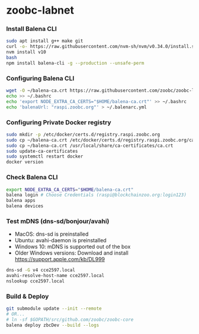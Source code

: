 # zoobc-labnet


### Install Balena CLI ###
```sh
sudo apt install g++ make git
curl -o- https://raw.githubusercontent.com/nvm-sh/nvm/v0.34.0/install.sh | bash
nvm install v10
bash
npm install balena-cli -g --production --unsafe-perm
```

### Configuring Balena CLI ###
```sh
wget -O ~/balena-ca.crt https://raw.githubusercontent.com/zoobc/zoobc-labnet/master/balena-ca.crt
echo >> ~/.bashrc
echo 'export NODE_EXTRA_CA_CERTS="$HOME/balena-ca.crt"' >> ~/.bashrc
echo 'balenaUrl: "raspi.zoobc.org"' > ~/.balenarc.yml
```

### Configuring Private Docker registry ###
```sh
sudo mkdir -p /etc/docker/certs.d/registry.raspi.zoobc.org
sudo cp ~/balena-ca.crt /etc/docker/certs.d/registry.raspi.zoobc.org/ca.crt
sudo cp ~/balena-ca.crt /usr/local/share/ca-certificates/ca.crt
sudo update-ca-certificates
sudo systemctl restart docker
docker version
```
### Check Balena CLI ###
```sh
export NODE_EXTRA_CA_CERTS="$HOME/balena-ca.crt"
balena login # Choose Credentials (raspi@blockchainzoo.org:login123)
balena apps
balena devices
```

### Test mDNS (dns-sd/bonjour/avahi) ###
- MacOS: dns-sd is preinstalled
- Ubuntu: avahi-daemon is preinstalled
- Windows 10: mDNS is supported out of the box
- Older Windows versions: Download and install https://support.apple.com/kb/DL999

```sh
dns-sd -G v4 cce2597.local
avahi-resolve-host-name cce2597.local
nslookup cce2597.local
```

### Build & Deploy ###
```sh
git submodule update --init --remote
# OR...
# ln -sf $GOPATH/src/github.com/zoobc/zoobc-core
balena deploy zbcDev --build --logs
```
